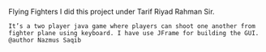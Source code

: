 Flying Fighters
I did this project under Tarif Riyad Rahman Sir.

    It’s a two player java game where players can shoot one another from fighter plane using keyboard. I have use JFrame for building the GUI.
    @author Nazmus Saqib
